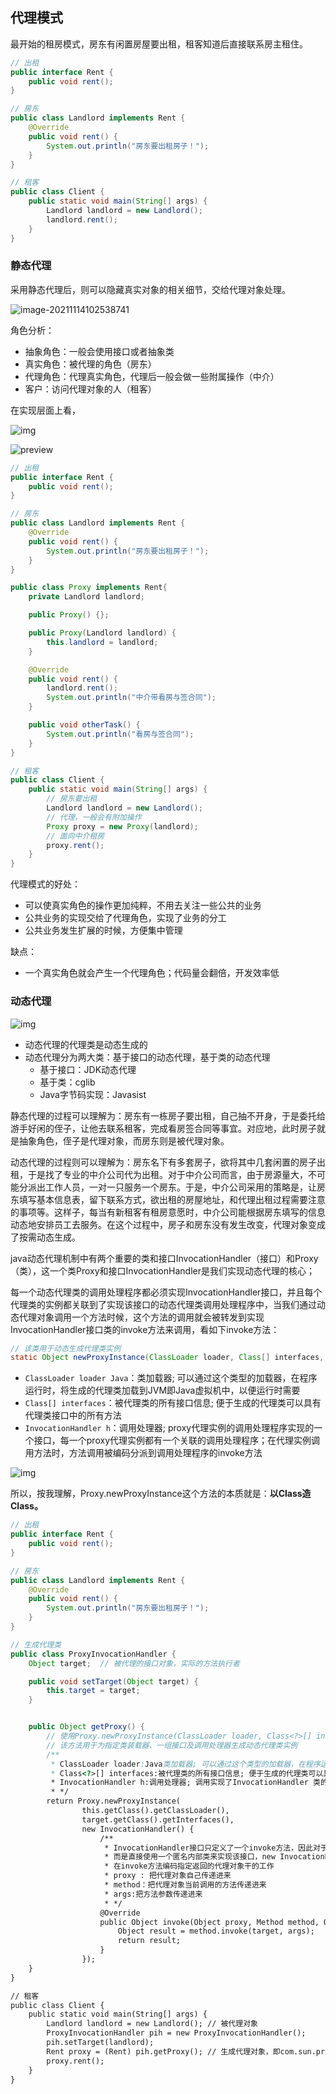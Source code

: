 ## 代理模式

最开始的租房模式，房东有闲置房屋要出租，租客知道后直接联系房主租住。

```java
// 出租
public interface Rent {
    public void rent();
}

// 房东
public class Landlord implements Rent {
    @Override
    public void rent() {
        System.out.println("房东要出租房子！");
    }
}

// 租客
public class Client {
    public static void main(String[] args) {
        Landlord landlord = new Landlord();
        landlord.rent();
    }
}
```



### 静态代理

采用静态代理后，则可以隐藏真实对象的相关细节，交给代理对象处理。

![image-20211114102538741](pics\image-20211114102538741.png)

角色分析：

- 抽象角色：一般会使用接口或者抽象类
- 真实角色：被代理的角色（房东）
- 代理角色：代理真实角色，代理后一般会做一些附属操作（中介）
- 客户：访问代理对象的人（租客）



在实现层面上看，

![img](pics\1940ef5c.png)

![preview](pics\1940ef5c211.png)

```java
// 出租
public interface Rent {
    public void rent();
}

// 房东
public class Landlord implements Rent {
    @Override
    public void rent() {
        System.out.println("房东要出租房子！");
    }
}

public class Proxy implements Rent{
    private Landlord landlord;

    public Proxy() {};

    public Proxy(Landlord landlord) {
        this.landlord = landlord;
    }

    @Override
    public void rent() {
        landlord.rent();
        System.out.println("中介带看房与签合同");
    }

    public void otherTask() {
        System.out.println("看房与签合同");
    }
}

// 租客
public class Client {
    public static void main(String[] args) {
        // 房东要出租
        Landlord landlord = new Landlord();
        // 代理，一般会有附加操作
        Proxy proxy = new Proxy(landlord);
        // 面向中介租房
        proxy.rent();
    }
}	
```

代理模式的好处：

- 可以使真实角色的操作更加纯粹，不用去关注一些公共的业务
- 公共业务的实现交给了代理角色，实现了业务的分工
- 公共业务发生扩展的时候，方便集中管理

缺点：

- 一个真实角色就会产生一个代理角色；代码量会翻倍，开发效率低

 

### 动态代理

![img](pics\1940ef5c22.png)

- 动态代理的代理类是动态生成的
- 动态代理分为两大类：基于接口的动态代理，基于类的动态代理
  - 基于接口：JDK动态代理
  - 基于类：cglib
  - Java字节码实现：Javasist

静态代理的过程可以理解为：房东有一栋房子要出租，自己抽不开身，于是委托给游手好闲的侄子，让他去联系租客，完成看房签合同等事宜。对应地，此时房子就是抽象角色，侄子是代理对象，而房东则是被代理对象。

动态代理的过程则可以理解为：房东名下有多套房子，欲将其中几套闲置的房子出租，于是找了专业的中介公司代为出租。对于中介公司而言，由于房源量大，不可能分派出工作人员，一对一只服务一个房东。于是，中介公司采用的策略是，让房东填写基本信息表，留下联系方式，欲出租的房屋地址，和代理出租过程需要注意的事项等。这样子，每当有新租客有租房意愿时，中介公司能根据房东填写的信息动态地安排员工去服务。在这个过程中，房子和房东没有发生改变，代理对象变成了按需动态生成。

java动态代理机制中有两个重要的类和接口InvocationHandler（接口）和Proxy（类），这一个类Proxy和接口InvocationHandler是我们实现动态代理的核心；

每一个动态代理类的调用处理程序都必须实现InvocationHandler接口，并且每个代理类的实例都关联到了实现该接口的动态代理类调用处理程序中，当我们通过动态代理对象调用一个方法时候，这个方法的调用就会被转发到实现InvocationHandler接口类的invoke方法来调用，看如下invoke方法：

```java
// 该类用于动态生成代理类实例
static Object newProxyInstance(ClassLoader loader, Class[] interfaces, InvocationHandler h)
```

- `ClassLoader loader Java`：类加载器; 可以通过这个类型的加载器，在程序运行时，将生成的代理类加载到JVM即Java虚拟机中，以便运行时需要
- `Class[] interfaces`：被代理类的所有接口信息; 便于生成的代理类可以具有代理类接口中的所有方法
- `InvocationHandler h`：调用处理器; proxy代理实例的调用处理程序实现的一个接口，每一个proxy代理实例都有一个关联的调用处理程序；在代理实例调用方法时，方法调用被编码分派到调用处理程序的invoke方法

![img](pics\source=1940ef5c.png)

所以，按我理解，Proxy.newProxyInstance这个方法的本质就是：**以Class造Class。**

```java
// 出租
public interface Rent {
    public void rent();
}

// 房东
public class Landlord implements Rent {
    @Override
    public void rent() {
        System.out.println("房东要出租房子！");
    }
}

// 生成代理类
public class ProxyInvocationHandler {
    Object target;  // 被代理的接口对象，实际的方法执行者

    public void setTarget(Object target) {
        this.target = target;
    }


    public Object getProxy() {
        // 使用Proxy.newProxyInstance(ClassLoader loader, Class<?>[] interfaces, InvocationHandler h)
        // 该方法用于为指定类装载器、一组接口及调用处理器生成动态代理类实例
        /**
         * ClassLoader loader:Java类加载器; 可以通过这个类型的加载器，在程序运行时，将生成的代理类加载到JVM即Java虚拟机中，以便运行时需要！
         * Class<?>[] interfaces:被代理类的所有接口信息; 便于生成的代理类可以具有代理类接口中的所有方法
         * InvocationHandler h:调用处理器; 调用实现了InvocationHandler 类的一个回调方法
         * */
        return Proxy.newProxyInstance(
                this.getClass().getClassLoader(),
                target.getClass().getInterfaces(),
                new InvocationHandler() {
                    /**
                     * InvocationHandler接口只定义了一个invoke方法，因此对于这样的接口，我们不用单独去定义一个类来实现该接口，
                     * 而是直接使用一个匿名内部类来实现该接口，new InvocationHandler() {}就是针对InvocationHandler接口的匿名实现类
                     * 在invoke方法编码指定返回的代理对象干的工作
                     * proxy : 把代理对象自己传递进来
                     * method：把代理对象当前调用的方法传递进来
                     * args:把方法参数传递进来
                     * */
                    @Override
                    public Object invoke(Object proxy, Method method, Object[] args) throws Throwable {
                        Object result = method.invoke(target, args);
                        return result;
                    }
                });
    }
}

// 租客
public class Client {
    public static void main(String[] args) {
        Landlord landlord = new Landlord(); // 被代理对象
        ProxyInvocationHandler pih = new ProxyInvocationHandler();
        pih.setTarget(landlord);
        Rent proxy = (Rent) pih.getProxy(); // 生成代理对象，即com.sun.proxy.$Proxy0 类对象
        proxy.rent();
    }
}
```

